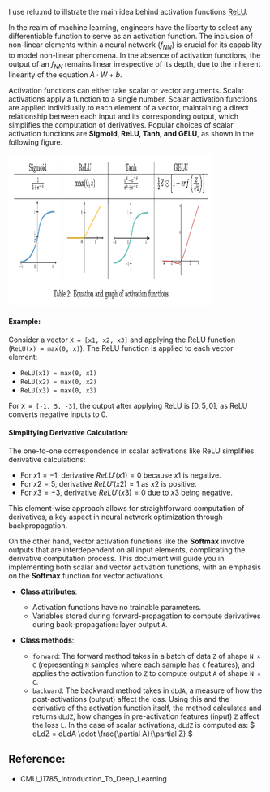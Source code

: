 I use relu.md to illstrate the main idea behind activation functions [ReLU](Deep-Learning-Concepts/Basic-Neural-Network-Concepts/Activation-Functions/relu.md).

In the realm of machine learning, engineers have the liberty to select any differentiable function to serve as an activation function. The inclusion of non-linear elements within a neural network ($f_{NN}$) is crucial for its capability to model non-linear phenomena. In the absence of activation functions, the output of an $f_{NN}$ remains linear irrespective of its depth, due to the inherent linearity of the equation $A · W + b$.

Activation functions can either take scalar or vector arguments. Scalar activations apply a function to a single number. Scalar activation functions are applied individually to each element of a vector, maintaining a direct relationship between each input and its corresponding output, which simplifies the computation of derivatives. Popular choices of scalar activation functions are **Sigmoid, ReLU, Tanh, and GELU**, as shown in the following figure.

<img src="activation-funcs.png" alt="activation-funcs" width="400" height="300"/>

#### Example:
Consider a vector `X = [x1, x2, x3]` and applying the ReLU function (`ReLU(x) = max(0, x)`). The ReLU function is applied to each vector element:

- `ReLU(x1) = max(0, x1)`
- `ReLU(x2) = max(0, x2)`
- `ReLU(x3) = max(0, x3)`

For `X = [-1, 5, -3]`, the output after applying ReLU is $[0, 5, 0]$, as ReLU converts negative inputs to 0.

#### Simplifying Derivative Calculation:
The one-to-one correspondence in scalar activations like ReLU simplifies derivative calculations:

- For $x1 = -1$, derivative $ReLU'(x1) = 0$ because $x1$ is negative.
- For $x2 = 5$, derivative $ReLU'(x2) = 1$ as $x2$ is positive.
- For $x3 = -3$, derivative $ReLU'(x3) = 0$ due to $x3$ being negative.

This element-wise approach allows for straightforward computation of derivatives, a key aspect in neural network optimization through backpropagation.

On the other hand, vector activation functions like the **Softmax** involve outputs that are interdependent on all input elements, complicating the derivative computation process. This document will guide you in implementing both scalar and vector activation functions, with an emphasis on the **Softmax** function for vector activations.


- **Class attributes**:
  - Activation functions have no trainable parameters.
  - Variables stored during forward-propagation to compute derivatives during back-propagation: layer output `A`.

- **Class methods**:
  - `forward`: The forward method takes in a batch of data `Z` of shape `N × C` (representing `N` samples where each sample has `C` features), and applies the activation function to `Z` to compute output `A` of shape `N × C`.
  - `backward`: The backward method takes in `dLdA`, a measure of how the post-activations (output) affect the loss. Using this and the derivative of the activation function itself, the method calculates and returns `dLdZ`, how changes in pre-activation features (input) `Z` affect the loss `L`. In the case of scalar activations, `dLdZ` is computed as:
    $
    dLdZ = dLdA \odot \frac{\partial A}{\partial Z}
    $



## Reference:
- CMU_11785_Introduction_To_Deep_Learning


